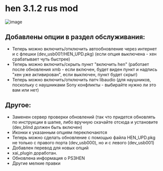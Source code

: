 # hen 3.1.2 rus mod

![image](https://i2.imageban.ru/out/2022/07/10/fa1c61e1edbaabef2f9c87c34e28f51b.jpg)

## Добавлены опции в раздел обслуживания:
- Теперь можно включить/отключить автообновление через интернет и с флешки (dev_usb00?/HEN_UPD.pkg) (если опция выключена - хен срабатывает чуть быстрее)
- Теперь можно включить/скрыть пункт "включить hen" (работает после обновления xmb - если включен, будет виден пункт и надпись "хен уже активирован", если выключен, пункт будет скрыт)
- Теперь можно включить/отключить патч libaudio (для наушников, поскольку с наушниками Sony конфликты - выбирайте нужно ли это вам или нет)

## Другое:
- Заменен сервер проверки обновлений (так что придется обновлять по инструкции в шапке, либо вручную скачайте отсюда и установите (dev_blind должен быть включен)
- Иконки к указанным опциям переключаются
- Теперь можно сделать обновление с помощью файла HEN_UPD.pkg не только с правого порта (dev_usb000), но и с левого (dev_usb001)
- Добавлен перевод для новых опций
- xai_plugin доработан.
- Обновлена информация о PS3HEN
- Другие мелкие правки

